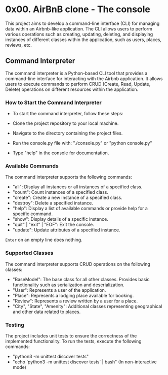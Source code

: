 # 0x00. AirBnB clone - The console
This project aims to develop a command-line interface (CLI) for managing data within an Airbnb-like application. The CLI allows users to perform various operations such as creating, updating, deleting, and displaying instances of different classes within the application, such as users, places, reviews, etc.

## Command Interpreter
The command interpreter is a Python-based CLI tool that provides a command-line interface for interacting with the Airbnb application. It allows users to execute commands to perform CRUD (Create, Read, Update, Delete) operations on different resources within the application.

### How to Start the Command Interpreter
- To start the command interpreter, follow these steps:

- Clone the project repository to your local machine.

- Navigate to the directory containing the project files.

- Run the console.py file with: "./console.py" or "python console.py"

- Type "help" in the console for documentation.

### Available Commands
The command interpreter supports the following commands:

- "all": Display all instances or all instances of a specified class.
- "count": Count instances of a specified class.
- "create": Create a new instance of a specified class.
- "destroy": Delete a specified instance.
- "help": Display a list of available commands or provide help for a specific command.
- "show": Display details of a specific instance.
- "quit" | "exit" | "EOF": Exit the console.
- "update": Update attributes of a specified instance.

`Enter` on an empty line does nothing.

### Supported Classes
The command interpreter supports CRUD operations on the following classes:

- "BaseModel": The base class for all other classes. Provides basic functionality such as serialization and deserialization.
- "User": Represents a user of the application.
- "Place": Represents a lodging place available for booking.
- "Review": Represents a review written by a user for a place.
- "City", "State", "Amenity": Additional classes representing geographical and other data related to places.

### Testing
The project includes unit tests to ensure the correctness of the implemented functionality. To run the tests, execute the following commands:
- "python3 -m unittest discover tests"
- "echo 'python3 -m unittest discover tests' | bash" (In non-interactive mode)
